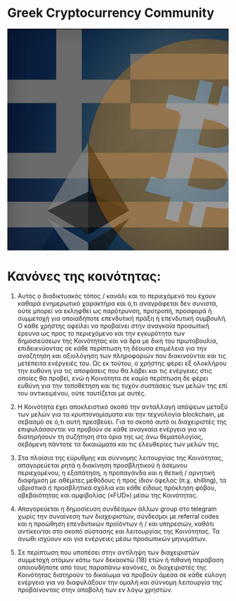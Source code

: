 # Greek Cryptocurrency Community

 ![](photo_2019-05-24_13-58-38.jpg)

# Κανόνες της κοινότητας:

1) Αυτός ο διαδικτυακός τόπος / κανάλι και το περιεχόμενό του έχουν καθαρά ενημερωτικό χαρακτήρα και ό,τι αναγράφεται δεν συνιστά, ούτε μπορεί να εκληφθεί ως παρότρυνση, προτροπή, προσφορά ή συμμετοχή για οποιαδήποτε επενδυτική πράξη ή επενδυτική συμβουλή. Ο κάθε χρήστης οφείλει να προβαίνει στην αναγκαία προσωπική έρευνα ως προς το περιεχόμενο και την εγκυρότητα των δημοσιεύσεων της Κοινότητας και να δρα με δική του πρωτοβουλία, επιδεικνύοντας σε κάθε περίπτωση τη δέουσα επιμέλεια για την αναζήτηση και αξιολόγηση των πληροφοριών που διακινούνται και τις μετέπειτα ενέργειές του. Ως εκ τούτου, ο χρήστης φέρει εξ ολοκλήρου την ευθύνη για τις αποφάσεις που θα λάβει και τις ενέργειες στις οποίες θα προβεί, ενώ η Κοινότητα σε καμία περίπτωση δε φέρει ευθύνη για την τοποθέτηση και τις τυχόν συστάσεις των μελών της επί του αντικειμένου, ούτε ταυτίζεται με αυτές.

2) Η Κοινότητα έχει αποκλειστικό σκοπό την ανταλλαγή απόψεων μεταξύ των μελών για τα κρυπτονομίσματα και την τεχνολογία blockchain, με σεβασμό σε ό,τι αυτή πρεσβεύει. Για το σκοπό αυτό οι διαχειριστές της επιφυλάσσονται να προβούν σε κάθε αναγκαία ενέργεια για να διατηρήσουν τη συζήτηση στα όρια της ως άνω θεματολογίας, σεβόμενη πάντοτε τα δικαιώματα και τις ελευθερίες των μελών της. 

3) Στα πλαίσια της εύρυθμης και σύννομης λειτουργίας της Κοινότητας, απαγορεύεται ρητά η διακίνηση προσβλητικού ή άσεμνου περιεχομένου, η εξαπάτηση, η προπαγάνδα και η θετική / αρνητική διαφήμιση με αθέμιτες μεθόδους ή προς ίδιον όφελος (π.χ. shilling), τα υβριστικά ή προσβλητικά σχόλια και κάθε είδους πρόκληση φόβου, αβεβαιότητας και αμφιβολίας («FUD») μέσω της Κοινότητας. 

4) Απαγορεύεται η δημοσίευση συνδέσμων άλλων group στο telegram χωρίς την συναίνεση των διαχειριστών, σύνδεσμοι με referral codes και η προώθηση επενδυτικών προϊόντων ή / και υπηρεσιών, καθότι αντίκεινται στο σκοπό σύστασης και λειτουργίας της Κοινότητας. Τα άνωθι ισχύουν και για ενέργειες μέσω προσωπικών μηνυμάτων.

5) Σε περίπτωση που υποπέσει στην αντίληψη των διαχειριστών συμμετοχή ατόμων κάτω των δεκαοκτώ (18) ετών ή πιθανή παράβαση οποιουδήποτε από τους παραπάνω κανόνες, οι διαχειριστές της Κοινότητας διατηρούν το δικαίωμα να προβούν άμεσα σε κάθε εύλογη ενέργεια για να διαφυλάξουν την ομαλή και σύννομη λειτουργία της προβαίνοντας στην αποβολή των εν λόγω χρηστών.
